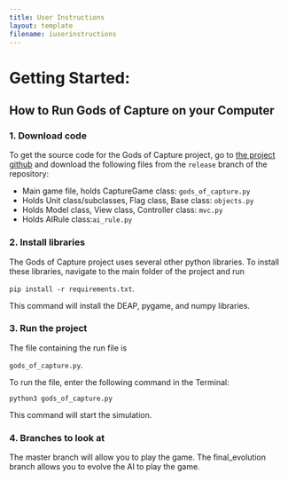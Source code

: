 ```yaml
---
title: User Instructions
layout: template
filename: iuserinstructions
---
```


# Getting Started:
## How to Run Gods of Capture on your Computer
### 1. Download code

To get the source code for the Gods of Capture project, go to [the project
github](https://github.com/anikapayano/SoftDes-Final-Project) and download
the following files from the `release` branch of the repository:
- Main game file, holds CaptureGame class: `gods_of_capture.py`
- Holds Unit class/subclasses, Flag class, Base class: `objects.py`
- Holds Model class, View class, Controller class: `mvc.py`
- Holds AIRule class:`ai_rule.py`

### 2. Install libraries

The Gods of Capture project uses several other python libraries. To install
these libraries, navigate to the main folder of the project and run

`pip install -r requirements.txt`.

This command will install the DEAP, pygame,
and numpy libraries.

### 3. Run the project

The file containing the run file is

`gods_of_capture.py`.

To run the file, enter
the following command in the Terminal:

`python3 gods_of_capture.py`

This command will start the simulation.

### 4. Branches to look at

The master branch will allow you to play the game. The final_evolution branch allows you to evolve the AI to play the game.
